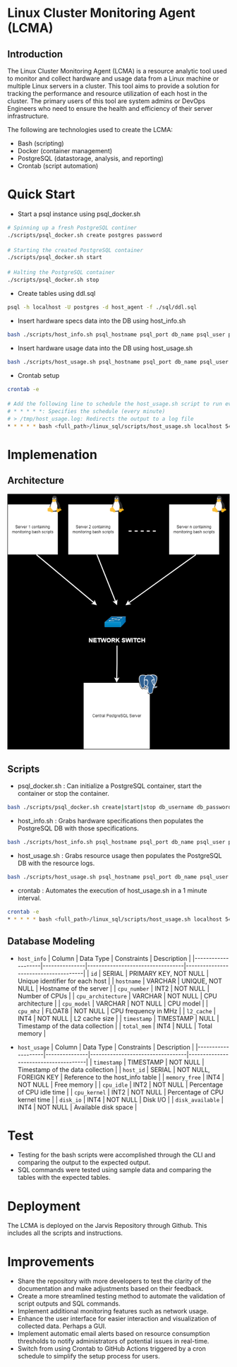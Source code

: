 # Linux Cluster Monitoring Agent (LCMA)

## Introduction

The Linux Cluster Monitoring Agent (LCMA) is a resource analytic tool used to monitor and collect hardware and usage data from a Linux machine or multiple Linux servers in a cluster. This tool aims to provide a solution for tracking the performance and resource utilization of each host in the cluster. The primary users of this tool are system admins or DevOps Engineers who need to ensure the health and efficiency of their server infrastructure.

The following are technologies used to create the LCMA:

- Bash (scripting)
- Docker (container management)
- PostgreSQL (datastorage, analysis, and reporting)
- Crontab (script automation)

# Quick Start

- Start a psql instance using psql_docker.sh

```bash
# Spinning up a fresh PostgreSQL continer
./scripts/psql_docker.sh create postgres password

# Starting the created PostgreSQL container
./scripts/psql_docker.sh start

# Halting the PostgreSQL container
./scripts/psql_docker.sh stop
```

- Create tables using ddl.sql

```bash
psql -h localhost -U postgres -d host_agent -f ./sql/ddl.sql
```

- Insert hardware specs data into the DB using host_info.sh

```bash
bash ./scripts/host_info.sh psql_hostname psql_port db_name psql_user psql_password
```

- Insert hardware usage data into the DB using host_usage.sh

```bash
bash ./scripts/host_usage.sh psql_hostname psql_port db_name psql_user psql_password
```

- Crontab setup

```bash
crontab -e

# Add the following line to schedule the host_usage.sh script to run every minute
# * * * * *: Specifies the schedule (every minute)
# > /tmp/host_usage.log: Redirects the output to a log file
* * * * * bash <full_path>/linux_sql/scripts/host_usage.sh localhost 5432 host_agent postgres password > /tmp/host_usage.log
```

# Implemenation

## Architecture

![Cluster Architecture](assets/diagram.png)

## Scripts

- psql_docker.sh : Can initialize a PostgreSQL container, start the container or stop the container.

```bash
bash ./scripts/psql_docker.sh create|start|stop db_username db_password
```

- host_info.sh : Grabs hardware specifications then populates the PostgreSQL DB with those specifications.

```bash
bash ./scripts/host_info.sh psql_hostname psql_port db_name psql_user psql_password
```

- host_usage.sh : Grabs resource usage then populates the PostgreSQL DB with the resource logs.

```bash
bash ./scripts/host_usage.sh psql_hostname psql_port db_name psql_user psql_password
```

- crontab : Automates the execution of host_usage.sh in a 1 minute interval.

```bash
crontab -e
* * * * * bash <full_path>/linux_sql/scripts/host_usage.sh localhost 5432 host_agent postgres password > /tmp/host_usage.log
```

## Database Modeling

- `host_info`
  | Column | Data Type | Constraints | Description |
  |--------------------|---------------|----------------------------------|--------------------------------------|
  | `id` | SERIAL | PRIMARY KEY, NOT NULL | Unique identifier for each host |
  | `hostname` | VARCHAR | UNIQUE, NOT NULL | Hostname of the server |
  | `cpu_number` | INT2 | NOT NULL | Number of CPUs |
  | `cpu_architecture` | VARCHAR | NOT NULL | CPU architecture |
  | `cpu_model` | VARCHAR | NOT NULL | CPU model |
  | `cpu_mhz` | FLOAT8 | NOT NULL | CPU frequency in MHz |
  | `l2_cache` | INT4 | NOT NULL | L2 cache size |
  | `timestamp` | TIMESTAMP | NULL | Timestamp of the data collection |
  | `total_mem` | INT4 | NULL | Total memory |

- `host_usage`
  | Column | Data Type | Constraints | Description |
  |--------------------|---------------|----------------------------------|--------------------------------------|
  | `timestamp` | TIMESTAMP | NOT NULL | Timestamp of the data collection |
  | `host_id` | SERIAL | NOT NULL, FOREIGN KEY | Reference to the host_info table |
  | `memory_free` | INT4 | NOT NULL | Free memory |
  | `cpu_idle` | INT2 | NOT NULL | Percentage of CPU idle time |
  | `cpu_kernel` | INT2 | NOT NULL | Percentage of CPU kernel time |
  | `disk_io` | INT4 | NOT NULL | Disk I/O |
  | `disk_available` | INT4 | NOT NULL | Available disk space |

# Test

- Testing for the bash scripts were accomplished through the CLI and comparing the output to the expected output.
- SQL commands were tested using sample data and comparing the tables with the expected tables.

# Deployment

The LCMA is deployed on the Jarvis Repository through Github. This includes all the scripts and instructions.

# Improvements

- Share the repository with more developers to test the clarity of the documentation and make adjustments based on their feedback.
- Create a more streamlined testing method to automate the validation of script outputs and SQL commands.
- Implement additional monitoring features such as network usage.
- Enhance the user interface for easier interaction and visualization of collected data. Perhaps a GUI.
- Implement automatic email alerts based on resource consumption thresholds to notify administrators of potential issues in real-time.
- Switch from using Crontab to GitHub Actions triggered by a cron schedule to simplify the setup process for users.
